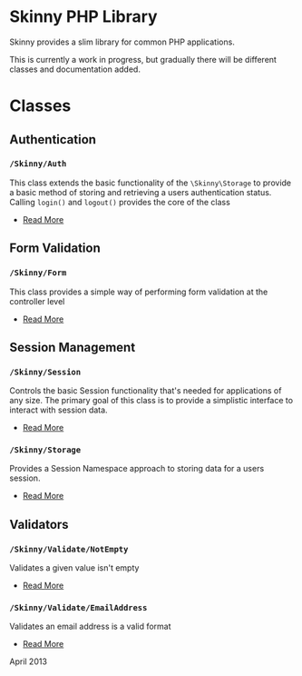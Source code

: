 Skinny PHP Library
==================

Skinny provides a slim library for common PHP applications.

This is currently a work in progress, but gradually there will be different classes and documentation added.

# Classes #

## Authentication ##

### `/Skinny/Auth` ###
This class extends the basic functionality of the `\Skinny\Storage` to provide a basic method of
storing and retrieving a users authentication status. Calling `login()` and `logout()` provides
the core of the class
* [Read More](/library/Skinny/Docs/Auth.md)

## Form Validation ##

### `/Skinny/Form` ###
This class provides a simple way of performing form validation at the controller level
* [Read More](/library/Skinny/Docs/Form.md)

## Session Management ##

### `/Skinny/Session` ###
Controls the basic Session functionality that's needed for applications of any size. 
The primary goal of this class is to provide a simplistic interface to interact with session data.
* [Read More](/library/Skinny/Docs/Session.md)

### `/Skinny/Storage` ###
Provides a Session Namespace approach to storing data for a users session.
* [Read More](/library/Skinny/Docs/Storage.md)

## Validators ##

### `/Skinny/Validate/NotEmpty` ###
Validates a given value isn't empty
* [Read More](/library/Skinny/Docs/Validate_NotEmpty.md)

### `/Skinny/Validate/EmailAddress` ###
Validates an email address is a valid format
* [Read More](/library/Skinny/Docs/Validate_EmailAddress.md)



April 2013